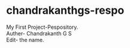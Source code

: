 # chandrakanthgs-respo
My First Project-Pespository.
<br>
Auther- Chandrakanth G S
<br>
Edit- the name.

